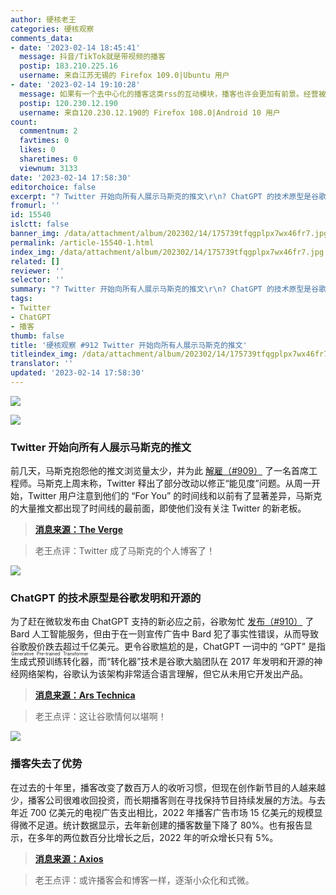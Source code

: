```yaml
---
author: 硬核老王
categories: 硬核观察
comments_data:
- date: '2023-02-14 18:45:41'
  message: 抖音/TikTok就是带视频的播客
  postip: 183.210.225.16
  username: 来自江苏无锡的 Firefox 109.0|Ubuntu 用户
- date: '2023-02-14 19:10:28'
  message: 如果有一个去中心化的播客这类rss的互动模块，播客也许会更加有前景。经营被平台化的播客具有很多风险，rss本身就是去中心化的事物
  postip: 120.230.12.190
  username: 来自120.230.12.190的 Firefox 108.0|Android 10 用户
count:
  commentnum: 2
  favtimes: 0
  likes: 0
  sharetimes: 0
  viewnum: 3133
date: '2023-02-14 17:58:30'
editorchoice: false
excerpt: "? Twitter 开始向所有人展示马斯克的推文\r\n? ChatGPT 的技术原型是谷歌发明和开源的\r\n? 播客失去了优势\r\n» \r\n»"
fromurl: ''
id: 15540
islctt: false
banner_img: /data/attachment/album/202302/14/175739tfqgplpx7wx46fr7.jpg
permalink: /article-15540-1.html
index_img: /data/attachment/album/202302/14/175739tfqgplpx7wx46fr7.jpg
related: []
reviewer: ''
selector: ''
summary: "? Twitter 开始向所有人展示马斯克的推文\r\n? ChatGPT 的技术原型是谷歌发明和开源的\r\n? 播客失去了优势\r\n» \r\n»"
tags:
- Twitter
- ChatGPT
- 播客
thumb: false
title: '硬核观察 #912 Twitter 开始向所有人展示马斯克的推文'
titleindex_img: /data/attachment/album/202302/14/175739tfqgplpx7wx46fr7.jpg
translator: ''
updated: '2023-02-14 17:58:30'
---
```


![](/data/attachment/album/202302/14/175739tfqgplpx7wx46fr7.jpg)


![](/data/attachment/album/202302/14/175751tshhyx0331x0xxfw.jpg)


### Twitter 开始向所有人展示马斯克的推文


前几天，马斯克抱怨他的推文浏览量太少，并为此 [解雇（#909）](/article-15528-1.html) 了一名首席工程师。马斯克上周末称，Twitter 释出了部分改动以修正“能见度”问题。从周一开始，Twitter 用户注意到他们的 “For You” 的时间线和以前有了显著差异，马斯克的大量推文都出现了时间线的最前面，即使他们没有关注 Twitter 的新老板。



> 
> **[消息来源：The Verge](https://www.theverge.com/2023/2/13/23598514/twitter-algorithm-elon-musk-tweets)**
> 
> 
> 



> 
> 老王点评：Twitter 成了马斯克的个人博客了！
> 
> 
> 


![](/data/attachment/album/202302/14/175800tl726czgpiicwlp5.jpg)


### ChatGPT 的技术原型是谷歌发明和开源的


为了赶在微软发布由 ChatGPT 支持的新必应之前，谷歌匆忙 [发布（#910）](/article-15533-1.html) 了 Bard 人工智能服务，但由于在一则宣传广告中 Bard 犯了事实性错误，从而导致谷歌股价跌去超过千亿美元。更令谷歌尴尬的是，ChatGPT 一词中的 “GPT” 是指 <ruby> 生成式预训练转化器 <rt>  Generative Pre-trained Transformer </rt></ruby>，而“转化器”技术是谷歌大脑团队在 2017 年发明和开源的神经网络架构，谷歌认为该架构非常适合语言理解，但它从未用它开发出产品。



> 
> **[消息来源：Ars Technica](https://arstechnica.com/?p=1917223)**
> 
> 
> 



> 
> 老王点评：这让谷歌情何以堪啊！
> 
> 
> 


![](/data/attachment/album/202302/14/175816yle2vgtkzfz62lww.jpg)


### 播客失去了优势


在过去的十年里，播客改变了数百万人的收听习惯，但现在创作新节目的人越来越少，播客公司很难收回投资，而长期播客则在寻找保持节目持续发展的方法。与去年近 700 亿美元的电视广告支出相比，2022 年播客广告市场 15 亿美元的规模显得微不足道。统计数据显示，去年新创建的播客数量下降了 80%。也有报告显示，在多年的两位数百分比增长之后，2022 年的听众增长只有 5%。



> 
> **[消息来源：Axios](https://www.axios.com/2023/02/09/podcasts-lose-edge-spotify)**
> 
> 
> 



> 
> 老王点评：或许播客会和博客一样，逐渐小众化和式微。
> 
> 
>